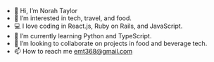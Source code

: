- 👋 Hi, I’m Norah Taylor
- 👀 I’m interested in tech, travel, and food.
- 💻 I love coding in React.js, Ruby on Rails, and JavaScript.
- 🌱 I’m currently learning Python and TypeScript. 
- 💞️ I’m looking to collaborate on projects in food and beverage tech. 
- 📫 How to reach me emt368@gmail.com


